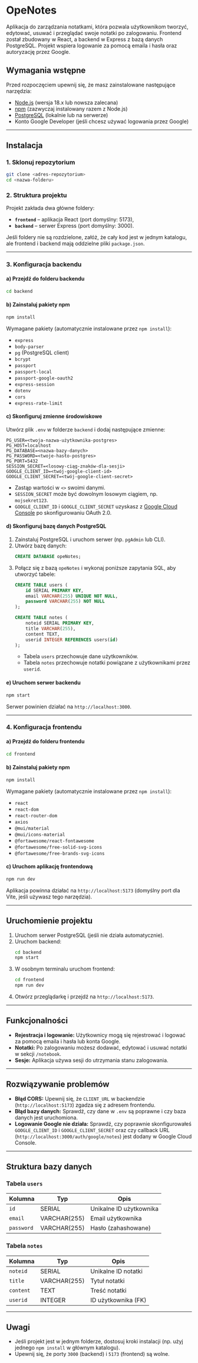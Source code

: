 # OpeNotes

Aplikacja do zarządzania notatkami, która pozwala użytkownikom tworzyć, edytować, usuwać i przeglądać swoje notatki po zalogowaniu. Frontend został zbudowany w React, a backend w Express z bazą danych PostgreSQL. Projekt wspiera logowanie za pomocą emaila i hasła oraz autoryzację przez Google.

## Wymagania wstępne

Przed rozpoczęciem upewnij się, że masz zainstalowane następujące narzędzia:
- [Node.js](https://nodejs.org/) (wersja 18.x lub nowsza zalecana)
- [npm](https://www.npmjs.com/) (zazwyczaj instalowany razem z Node.js)
- [PostgreSQL](https://www.postgresql.org/) (lokalnie lub na serwerze)
- Konto Google Developer (jeśli chcesz używać logowania przez Google)

---

## Instalacja

### 1. Sklonuj repozytorium
```bash
git clone <adres-repozytorium>
cd <nazwa-folderu>
```

### 2. Struktura projektu
Projekt zakłada dwa główne foldery:
- **`frontend`** – aplikacja React (port domyślny: 5173),
- **`backend`** – serwer Express (port domyślny: 3000).

Jeśli foldery nie są rozdzielone, załóż, że cały kod jest w jednym katalogu, ale frontend i backend mają oddzielne pliki `package.json`.

---

### 3. Konfiguracja backendu

#### a) Przejdź do folderu backendu
```bash
cd backend
```

#### b) Zainstaluj pakiety npm
```bash
npm install
```

Wymagane pakiety (automatycznie instalowane przez `npm install`):
- `express`
- `body-parser`
- `pg` (PostgreSQL client)
- `bcrypt`
- `passport`
- `passport-local`
- `passport-google-oauth2`
- `express-session`
- `dotenv`
- `cors`
- `express-rate-limit`

#### c) Skonfiguruj zmienne środowiskowe
Utwórz plik `.env` w folderze `backend` i dodaj następujące zmienne:
```
PG_USER=<twoja-nazwa-użytkownika-postgres>
PG_HOST=localhost
PG_DATABASE=<nazwa-bazy-danych>
PG_PASSWORD=<twoje-hasło-postgres>
PG_PORT=5432
SESSION_SECRET=<losowy-ciąg-znaków-dla-sesji>
GOOGLE_CLIENT_ID=<twój-google-client-id>
GOOGLE_CLIENT_SECRET=<twój-google-client-secret>
```
- Zastąp wartości w `<>` swoimi danymi.
- `SESSION_SECRET` może być dowolnym losowym ciągiem, np. `mojsekret123`.
- `GOOGLE_CLIENT_ID` i `GOOGLE_CLIENT_SECRET` uzyskasz z [Google Cloud Console](https://console.cloud.google.com/) po skonfigurowaniu OAuth 2.0.

#### d) Skonfiguruj bazę danych PostgreSQL
1. Zainstaluj PostgreSQL i uruchom serwer (np. `pgAdmin` lub CLI).
2. Utwórz bazę danych:
   ```sql
   CREATE DATABASE opeNotes;
   ```
3. Połącz się z bazą `opeNotes` i wykonaj poniższe zapytania SQL, aby utworzyć tabele:
   ```sql
   CREATE TABLE users (
       id SERIAL PRIMARY KEY,
       email VARCHAR(255) UNIQUE NOT NULL,
       password VARCHAR(255) NOT NULL
   );

   CREATE TABLE notes (
       noteid SERIAL PRIMARY KEY,
       title VARCHAR(255),
       content TEXT,
       userid INTEGER REFERENCES users(id)
   );
   ```
   - Tabela `users` przechowuje dane użytkowników.
   - Tabela `notes` przechowuje notatki powiązane z użytkownikami przez `userid`.

#### e) Uruchom serwer backendu
```bash
npm start
```
Serwer powinien działać na `http://localhost:3000`.

---

### 4. Konfiguracja frontendu

#### a) Przejdź do folderu frontendu
```bash
cd frontend
```

#### b) Zainstaluj pakiety npm
```bash
npm install
```

Wymagane pakiety (automatycznie instalowane przez `npm install`):
- `react`
- `react-dom`
- `react-router-dom`
- `axios`
- `@mui/material`
- `@mui/icons-material`
- `@fortawesome/react-fontawesome`
- `@fortawesome/free-solid-svg-icons`
- `@fortawesome/free-brands-svg-icons`

#### c) Uruchom aplikację frontendową
```bash
npm run dev
```
Aplikacja powinna działać na `http://localhost:5173` (domyślny port dla Vite, jeśli używasz tego narzędzia).

---

## Uruchomienie projektu

1. Uruchom serwer PostgreSQL (jeśli nie działa automatycznie).
2. Uruchom backend:
   ```bash
   cd backend
   npm start
   ```
3. W osobnym terminalu uruchom frontend:
   ```bash
   cd frontend
   npm run dev
   ```
4. Otwórz przeglądarkę i przejdź na `http://localhost:5173`.

---

## Funkcjonalności

- **Rejestracja i logowanie:** Użytkownicy mogą się rejestrować i logować za pomocą emaila i hasła lub konta Google.
- **Notatki:** Po zalogowaniu możesz dodawać, edytować i usuwać notatki w sekcji `/notebook`.
- **Sesje:** Aplikacja używa sesji do utrzymania stanu zalogowania.

---

## Rozwiązywanie problemów

- **Błąd CORS:** Upewnij się, że `CLIENT_URL` w backendzie (`http://localhost:5173`) zgadza się z adresem frontendu.
- **Błąd bazy danych:** Sprawdź, czy dane w `.env` są poprawne i czy baza danych jest uruchomiona.
- **Logowanie Google nie działa:** Sprawdź, czy poprawnie skonfigurowałeś `GOOGLE_CLIENT_ID` i `GOOGLE_CLIENT_SECRET` oraz czy callback URL (`http://localhost:3000/auth/google/notes`) jest dodany w Google Cloud Console.

---

## Struktura bazy danych

### Tabela `users`
| Kolumna   | Typ          | Opis                  |
|-----------|--------------|-----------------------|
| `id`      | SERIAL       | Unikalne ID użytkownika |
| `email`   | VARCHAR(255) | Email użytkownika     |
| `password`| VARCHAR(255) | Hasło (zahashowane)   |

### Tabela `notes`
| Kolumna   | Typ          | Opis                  |
|-----------|--------------|-----------------------|
| `noteid`  | SERIAL       | Unikalne ID notatki   |
| `title`   | VARCHAR(255) | Tytuł notatki         |
| `content` | TEXT         | Treść notatki         |
| `userid`  | INTEGER      | ID użytkownika (FK)   |

---

## Uwagi

- Jeśli projekt jest w jednym folderze, dostosuj kroki instalacji (np. użyj jednego `npm install` w głównym katalogu).
- Upewnij się, że porty `3000` (backend) i `5173` (frontend) są wolne.
